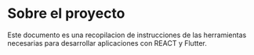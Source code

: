 # Sobre el proyecto

Este documento es una recopilacion de instrucciones de las herramientas necesarias para desarrollar aplicaciones con REACT y Flutter.